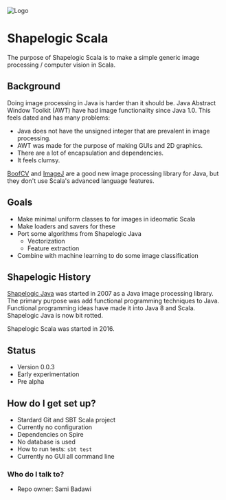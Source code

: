 ![Logo](https://github.com/sami-badawi/shapelogic/blob/master/docs/image/shapelogicsmallgradient.png)

# Shapelogic Scala #

The purpose of Shapelogic Scala is to make a simple generic image processing / computer vision in Scala.

## Background ##

Doing image processing in Java is harder than it should be.
Java Abstract Window Toolkit (AWT) have had image functionality since Java 1.0.
This feels dated and has many problems:
* Java does not have the unsigned integer that are prevalent in image processing.
* AWT was made for the purpose of making GUIs and 2D graphics.
* There are a lot of encapsulation and dependencies.
* It feels clumsy.

[BoofCV](http://boofcv.org) and [ImageJ](https://imagej.nih.gov/ij/features.html)
are a good new image processing library for Java, but they don't use Scala's advanced language features.

## Goals ##

* Make minimal uniform classes to for images in ideomatic Scala
* Make loaders and savers for these
* Port some algorithms from Shapelogic Java 
  * Vectorization 
  * Feature extraction
* Combine with machine learning to do some image classification

## Shapelogic History ##

[Shapelogic Java](http://shapelogic.org) was started in 2007 as a Java image processing library.
The primary purpose was add functional programming techniques to Java.
Functional programming ideas have made it into Java 8 and Scala.
Shapelogic Java is now bit rotted. 

Shapelogic Scala was started in 2016. 

## Status ##

* Version 0.0.3
* Early experimentation
* Pre alpha

## How do I get set up? ##

* Stardard Git and SBT Scala project
* Currently no configuration
* Dependencies on Spire
* No database is used
* How to run tests: ```sbt test```
* Currently no GUI all command line

### Who do I talk to? ###

* Repo owner: Sami Badawi
